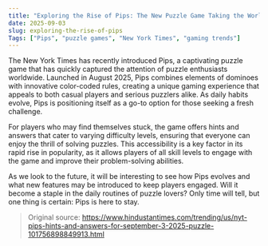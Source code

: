 ```yaml
---
title: "Exploring the Rise of Pips: The New Puzzle Game Taking the World by Storm"
date: 2025-09-03
slug: exploring-the-rise-of-pips
Tags: ["Pips", "puzzle games", "New York Times", "gaming trends"]
---
```

The New York Times has recently introduced Pips, a captivating puzzle game that has quickly captured the attention of puzzle enthusiasts worldwide. Launched in August 2025, Pips combines elements of dominoes with innovative color-coded rules, creating a unique gaming experience that appeals to both casual players and serious puzzlers alike. As daily habits evolve, Pips is positioning itself as a go-to option for those seeking a fresh challenge.

For players who may find themselves stuck, the game offers hints and answers that cater to varying difficulty levels, ensuring that everyone can enjoy the thrill of solving puzzles. This accessibility is a key factor in its rapid rise in popularity, as it allows players of all skill levels to engage with the game and improve their problem-solving abilities.

As we look to the future, it will be interesting to see how Pips evolves and what new features may be introduced to keep players engaged. Will it become a staple in the daily routines of puzzle lovers? Only time will tell, but one thing is certain: Pips is here to stay.

> Original source: https://www.hindustantimes.com/trending/us/nyt-pips-hints-and-answers-for-september-3-2025-puzzle-101756898849913.html